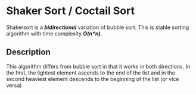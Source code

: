 # Shaker Sort / Coctail Sort

Shakersort is a _**bidirectional**_ variation of bubble sort. 
This is stable sorting algorithm with time complexity _**O(n*n)**_.

## Description

This algorithm differs from bubble sort in that it works in both directions. 
In the first, the lightest element ascends to the end of the list and in the second heaviest element descends to the beginning of the list (or vice versa)


